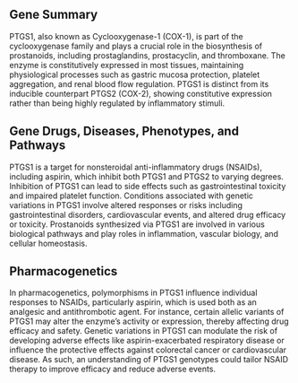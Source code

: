 ## Gene Summary
PTGS1, also known as Cyclooxygenase-1 (COX-1), is part of the cyclooxygenase family and plays a crucial role in the biosynthesis of prostanoids, including prostaglandins, prostacyclin, and thromboxane. The enzyme is constitutively expressed in most tissues, maintaining physiological processes such as gastric mucosa protection, platelet aggregation, and renal blood flow regulation. PTGS1 is distinct from its inducible counterpart PTGS2 (COX-2), showing constitutive expression rather than being highly regulated by inflammatory stimuli.

## Gene Drugs, Diseases, Phenotypes, and Pathways
PTGS1 is a target for nonsteroidal anti-inflammatory drugs (NSAIDs), including aspirin, which inhibit both PTGS1 and PTGS2 to varying degrees. Inhibition of PTGS1 can lead to side effects such as gastrointestinal toxicity and impaired platelet function. Conditions associated with genetic variations in PTGS1 involve altered responses or risks including gastrointestinal disorders, cardiovascular events, and altered drug efficacy or toxicity. Prostanoids synthesized via PTGS1 are involved in various biological pathways and play roles in inflammation, vascular biology, and cellular homeostasis.

## Pharmacogenetics
In pharmacogenetics, polymorphisms in PTGS1 influence individual responses to NSAIDs, particularly aspirin, which is used both as an analgesic and antithrombotic agent. For instance, certain allelic variants of PTGS1 may alter the enzyme’s activity or expression, thereby affecting drug efficacy and safety. Genetic variations in PTGS1 can modulate the risk of developing adverse effects like aspirin-exacerbated respiratory disease or influence the protective effects against colorectal cancer or cardiovascular disease. As such, an understanding of PTGS1 genotypes could tailor NSAID therapy to improve efficacy and reduce adverse events.